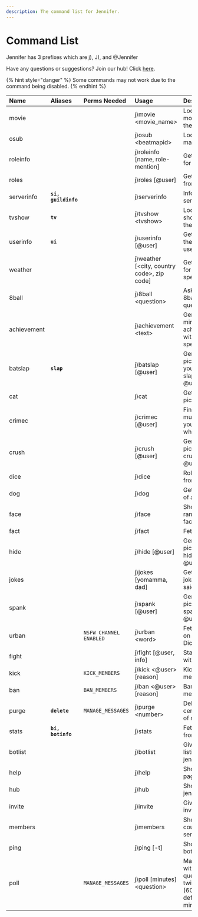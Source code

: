 ```yaml
---
description: The command list for Jennifer.
---
```


# Command List

Jennifer has 3 prefixes which are j\), J\), and @Jennifer

Have any questions or suggestions? Join our hub! Click [here](https://discord.gg/sRATVAR).

{% hint style="danger" %}
Some commands may not work due to the command being disabled.
{% endhint %}

| Name | Aliases | Perms Needed | Usage | Description  |
| :--- | :--- | :--- | :--- | :--- |
| movie |  |  | j\)movie &lt;movie\_name&gt; | Looks up a movie on themoviedb.org |
| osub |  |  | j\)osub &lt;beatmapid&gt; | Looks up beat-maps on osu! |
| roleinfo |  |  | j\)roleinfo \[name, role-mention\] | Gets the info for the Role. |
| roles |  |  | j\)roles \[@user\] | Gets all roles from the user. |
| serverinfo | **`si, guildinfo`** |  | j\)serverinfo | Info about the server |
| tvshow |  **`tv`** |  | j\)tvshow &lt;tvshow&gt; | Looks up a TV show on themoviedb.org |
| userinfo | **`ui`** |  | j\)userinfo \[@user\] | Gets info about the mentioned user |
| weather |  |  | j\)weather \[&lt;city, country code&gt;, zip code\] | Gets weather for the specifed |
| 8ball |  |  | j\)8ball &lt;question&gt; | Ask the magic 8ball a question |
| achievement |  |  | j\)achievement &lt;text&gt; | Generates an minecraft achievement with the specified text |
| batslap | **`slap`** |  | j\)batslap \[@user\] | Generates a picture of you\(batman\) slaping @user\(robin\). |
| cat |  |  | j\)cat | Gets a random picture of a cat. |
| crimec |  |  | j\)crimec \[@user\] | Finds out how much crime you did. \(idk what to put lol\) |
| crush |  |  | j\)crush \[@user\] | Generates a picture of you crushing on @user |
| dice |  |  | j\)dice | Rolls a dice from 1-6 |
| dog |  |  | j\)dog | Gets a picture of a dog |
| face |  |  | j\)face | Shows a random ASCII face |
| fact |  |  | j\)fact | Fetches a fact |
| hide |  |  | j\)hide \[@user\] | Generates a picture of you hiding from @user |
| jokes |  |  | j\)jokes \[yomamma, dad\] | Gets a random joke from the said category |
| spank |  |  | j\)spank \[@user\] | Generates a picture of you spanking @user |
| urban |  | `NSFW CHANNEL ENABLED` | j\)urban &lt;word&gt; | Fetches a word on The Urban Dictionary |
| fight |  |  | j\)fight \[@user, info\] | Starts a fight with @user |
| kick |  | `KICK_MEMBERS` | j\)kick &lt;@user&gt; \[reason\] | Kicks the mentioned user |
| ban |  | `BAN_MEMBERS` | j\)ban &lt;@user&gt; \[reason\] | Bans the mentioned user |
| purge | **`delete`** | `MANAGE_MESSAGES` | j\)purge &lt;number&gt; | Deletes a certain number of messages |
| stats | **`bi, botinfo`** |  | j\)stats | Fetches info from jennifer |
| botlist |  |  | j\)botlist | Gives bot listings  for jennifer |
| help |  |  | j\)help | Shows this page |
| hub |  |  | j\)hub | Shows link for jennifer's hub |
| invite |  |  | j\)invite | Gives jennifer invite link |
| members |  |  | j\)members | Shows member count for your server |
| ping |  |  | j\)ping \[-t\] | Shows ping for bot |
| poll |  | `MANAGE_MESSAGES` | j\)poll \[minutes\] &lt;question&gt; | Makes a poll with your question like twitter's poll. \(60 is the default minutes\) |



